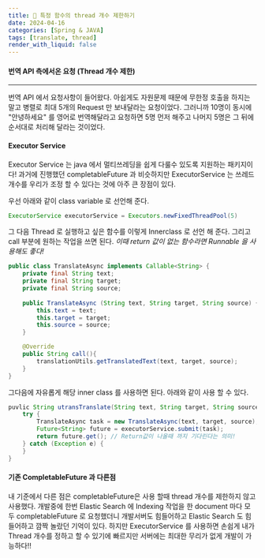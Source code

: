 ```yaml
---
title: 🌉 특정 함수의 thread 개수 제한하기
date: 2024-04-16
categories: [Spring & JAVA]
tags: [translate, thread]
render_with_liquid: false
---
```

#### 번역 API 측에서온 요청 (Thread 개수 제한)
---
번역 API 에서 요청사항이 들어왔다. 아쉽게도 자원문제 때문에 무한정 호출을 하지는 말고 병렬로 최대 5개의 Request 만 보내달라는 요청이었다. 그러니까 10명이 동시에 "안녕하세요" 를 영어로 번역해달라고 요청하면 5명 먼저 해주고 나머지 5명은 그 뒤에 순서대로 처리해 달라는 것이었다.

#### Executor Service
Executor Service 는 java 에서 멀티쓰레딩을 쉽게 다룰수 있도록 지원하는 패키지이다! 과거에 진행했던 completableFuture 과 비슷하지만 ExecutorService 는 쓰레드 개수를 우리가 조정 할 수 있다는 것에 아주 큰 장점이 있다.

우선 아래와 같이 class variable 로 선언해 준다.

```java
ExecutorService executorService = Executors.newFixedThreadPool(5)
```

그 다음 Thread 로 실행하고 싶은 함수를 이렇게 Innerclass 로 선언 해 준다.
그리고 call 부분에 원하는 작업을 쓰면 된다.
*이때 return 값이 없는 함수라면 Runnable 을 사용해도 좋다!*

```java
public class TranslateAsync implements Callable<String> {
	private final String text;
	private final String target;
	private final String source;
	
	public TranslateAsync (String text, String target, String source) {
		this.text = text;
		this.target = target;
		this.source = source;
	}

	@Override
	public String call(){
		translationUtils.getTranslatedText(text, target, source);
	}
}

```

그다음에 자유롭게 해당 inner class 를 사용하면 된다. 아래와 같이 사용 할 수 있다.
```java
puvlic String utransTranslate(String text, String target, String source) {
	try {
		TranslateAsync task = new TranslateAsync(text, target, source);
		Future<String> future = executorService.submit(task);
		return future.get(); // Return값이 나올때 까지 기다린다는 의미!
	} catch (Exception e) {
	}
}
```

#### 기존 CompletableFuture 과 다른점
내 기준에서 다른 점은 completableFuture은 사용 할때 thread 개수를 제한하지 않고 사용했다. 개발중에 한번 Elastic Search 에 Indexing 작업을 한 document 마다 모두 completableFuture 로 요청했더니 개발서버도 힘들어하고 Elastic Search 도 힘들어하고 깜짝 놀랐던 기억이 있다. 하지만 ExecutorService 를 사용하면 손쉽게 내가 Thread 개수를 정하고 할 수 있기에 빠르지만 서버에는 최대한 무리가 없게 개발이 가능하다!!